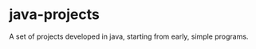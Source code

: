 java-projects
=============

A set of projects developed in java, starting from early, simple programs.

